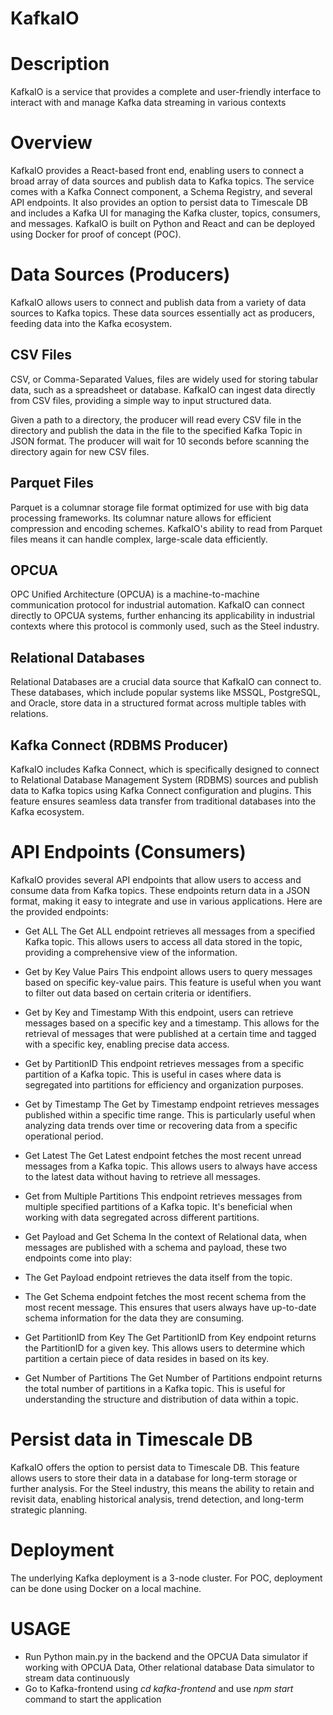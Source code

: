 # KafkaIO

# Description
KafkaIO is a service that provides a complete and user-friendly interface to interact with and manage Kafka data streaming in various contexts

# Overview

KafkaIO provides a React-based front end, enabling users to connect a broad array of data sources and publish data to Kafka topics. The service comes with a Kafka Connect component, a Schema Registry, and several API endpoints. It also provides an option to persist data to Timescale DB and includes a Kafka UI for managing the Kafka cluster, topics, consumers, and messages. KafkaIO is built on Python and React and can be deployed using Docker for proof of concept (POC).

# Data Sources (Producers)
KafkaIO allows users to connect and publish data from a variety of data sources to Kafka topics. These data sources essentially act as producers, feeding data into the Kafka ecosystem.

## CSV Files
CSV, or Comma-Separated Values, files are widely used for storing tabular data, such as a spreadsheet or database. KafkaIO can ingest data directly from CSV files, providing a simple way to input structured data.

Given a path to a directory, the producer will read every CSV file in the directory and publish the data in the file to the specified Kafka Topic in JSON format. The producer will wait for 10 seconds before scanning the directory again for new CSV files.

## Parquet Files
Parquet is a columnar storage file format optimized for use with big data processing frameworks. Its columnar nature allows for efficient compression and encoding schemes. KafkaIO's ability to read from Parquet files means it can handle complex, large-scale data efficiently.

## OPCUA
OPC Unified Architecture (OPCUA) is a machine-to-machine communication protocol for industrial automation. KafkaIO can connect directly to OPCUA systems, further enhancing its applicability in industrial contexts where this protocol is commonly used, such as the Steel industry.

## Relational Databases
Relational Databases are a crucial data source that KafkaIO can connect to. These databases, which include popular systems like MSSQL, PostgreSQL, and Oracle, store data in a structured format across multiple tables with relations.

## Kafka Connect (RDBMS Producer)
KafkaIO includes Kafka Connect, which is specifically designed to connect to Relational Database Management System (RDBMS) sources and publish data to Kafka topics using Kafka Connect configuration and plugins. This feature ensures seamless data transfer from traditional databases into the Kafka ecosystem.

# API Endpoints (Consumers)
KafkaIO provides several API endpoints that allow users to access and consume data from Kafka topics. These endpoints return data in a JSON format, making it easy to integrate and use in various applications. Here are the provided endpoints:

- Get ALL
The Get ALL endpoint retrieves all messages from a specified Kafka topic. This allows users to access all data stored in the topic, providing a comprehensive view of the information.

- Get by Key Value Pairs
This endpoint allows users to query messages based on specific key-value pairs. This feature is useful when you want to filter out data based on certain criteria or identifiers.

- Get by Key and Timestamp
With this endpoint, users can retrieve messages based on a specific key and a timestamp. This allows for the retrieval of messages that were published at a certain time and tagged with a specific key, enabling precise data access.

- Get by PartitionID
This endpoint retrieves messages from a specific partition of a Kafka topic. This is useful in cases where data is segregated into partitions for efficiency and organization purposes.

- Get by Timestamp
The Get by Timestamp endpoint retrieves messages published within a specific time range. This is particularly useful when analyzing data trends over time or recovering data from a specific operational period.

- Get Latest
The Get Latest endpoint fetches the most recent unread messages from a Kafka topic. This allows users to always have access to the latest data without having to retrieve all messages.

- Get from Multiple Partitions
This endpoint retrieves messages from multiple specified partitions of a Kafka topic. It's beneficial when working with data segregated across different partitions.

- Get Payload and Get Schema
In the context of Relational data, when messages are published with a schema and payload, these two endpoints come into play:

- The Get Payload endpoint retrieves the data itself from the topic.

- The Get Schema endpoint fetches the most recent schema from the most recent message. This ensures that users always have up-to-date schema information for the data they are consuming.

- Get PartitionID from Key
The Get PartitionID from Key endpoint returns the PartitionID for a given key. This allows users to determine which partition a certain piece of data resides in based on its key.

- Get Number of Partitions
The Get Number of Partitions endpoint returns the total number of partitions in a Kafka topic. This is useful for understanding the structure and distribution of data within a topic.


# Persist data in Timescale DB
KafkaIO offers the option to persist data to Timescale DB. This feature allows users to store their data in a database for long-term storage or further analysis. For the Steel industry, this means the ability to retain and revisit data, enabling historical analysis, trend detection, and long-term strategic planning.

# Deployment
The underlying Kafka deployment is a 3-node cluster. For POC, deployment can be done using Docker on a local machine.


# USAGE
- Run Python main.py in the backend and the OPCUA Data simulator if working with OPCUA Data, Other relational database Data simulator to stream data continuously
- Go to Kafka-frontend using *cd kafka-frontend* and use *npm start* command to start the application
